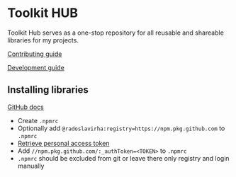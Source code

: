 # Toolkit HUB

Toolkit Hub serves as a one-stop repository for all reusable and shareable libraries for my projects.

[Contributing guide](.github/CONTRIBUTING.md)

[Development guide](.github/development.md)

## Installing libraries

[GitHub docs](https://docs.github.com/en/packages/working-with-a-github-packages-registry/working-with-the-npm-registry#installing-a-package)

- Create `.npmrc`
- Optionally add `@radoslavirha:registry=https://npm.pkg.github.com` to `.npmrc`
- [Retrieve personal access token](https://docs.github.com/en/packages/working-with-a-github-packages-registry/working-with-the-npm-registry#authenticating-with-a-personal-access-token)
- Add `//npm.pkg.github.com/:_authToken=<TOKEN>` to `.npmrc`
- `.npmrc` should be excluded from git or leave there only registry and login manually
